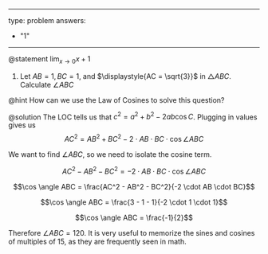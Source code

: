


---
type: problem
answers:
  - "1"
---

@statement
$\displaystyle{\lim_{x\to 0} x+1}$
1) Let $\displaystyle{AB = 1, BC = 1}$, and $\displaystyle{AC = \sqrt{3}}$ in $\triangle ABC$. Calculate $\angle ABC$

@hint
How can we use the Law of Cosines to solve this question?

@solution
The LOC tells us that $c^2 = a^2 + b^2 -  2ab\cos C$. Plugging in values gives us
$$AC^2 = AB^2 + BC^2 - 2 \cdot AB \cdot BC \cdot \cos \angle ABC$$

We want to find $\angle ABC$, so we need to isolate the cosine term.

$$AC^2 - AB^2 - BC^2 = -2 \cdot AB \cdot BC \cdot \cos \angle ABC$$

$$\cos \angle ABC = \frac{AC^2 - AB^2 - BC^2}{-2 \cdot AB \cdot BC}$$

$$\cos \angle ABC = \frac{3 - 1 - 1}{-2 \cdot 1 \cdot 1}$$

$$\cos \angle ABC = \frac{-1}{2}$$

Therefore $\angle ABC = 120$. It is very useful to memorize the sines and cosines of multiples of 15, as they are frequently seen in math.
<!--stackedit_data:
eyJoaXN0b3J5IjpbLTE5NzY2NjIwMjEsNjc2MjU3NDUwXX0=
-->